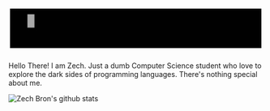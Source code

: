# ![Zech Bron](https://raw.githubusercontent.com/ZechBron/ZechBron/master/20200929_212037.gif)

Hello There!
I am Zech. Just a dumb Computer Science student who love to explore
the dark sides of programming languages.
There's nothing special about me. 


![Zech Bron's github stats](https://github-readme-stats.vercel.app/api?username=ZechBron&show_icons=true)

<!--

![Top Languages](https://github-readme-stats.vercel.app/api/top-langs/?username=ZechBron&hide=TeX&layout=compact)

**ZechBron/ZechBron** is a ✨ _special_ ✨ repository because its `README.md` (this file) appears on your GitHub profile.

Here are some ideas to get you started:

- 🔭 I’m currently working on ...
- 🌱 I’m currently learning ...
- 👯 I’m looking to collaborate on ...
- 🤔 I’m looking for help with ...
- 💬 Ask me about ...
- 📫 How to reach me: ...
- 😄 Pronouns: ...
- ⚡ Fun fact: ...
-->
